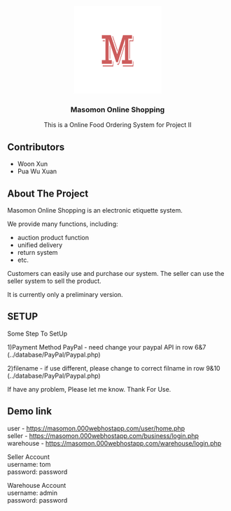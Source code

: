 <!-- PROJECT LOGO -->
<br />
<p align="center">
  <a href="https://github.com/fireun/Masomon-Online-Shopping">
    <img src="images/seller.png" alt="Logo" width="200" height="200">
  </a>

  <h3 align="center">Masomon Online Shopping</h3>

  <p align="center">
    This is a Online Food Ordering System for Project II
  </p>
</p>

## Contributors
  - Woon Xun
  - Pua Wu Xuan

  
<!-- ABOUT THE PROJECT -->
## About The Project

Masomon Online Shopping is an electronic etiquette system. 

We provide many functions, including:
- auction product function
- unified delivery
- return system
- etc.

Customers can easily use and purchase our system. The seller can use the seller system to sell the product.

It is currently only a preliminary version.


## SETUP
Some Step To SetUp 

1)Payment Method PayPal - need change your paypal API in row 6&7 (../database/PayPal/Paypal.php) 

2)filename - if use different, please change to correct filname in row 9&10 (../database/PayPal/Paypal.php)

If have any problem, Please let me know. Thank For Use.


## Demo link

user -  https://masomon.000webhostapp.com/user/home.php </br>
seller - https://masomon.000webhostapp.com/business/login.php </br>
warehouse - https://masomon.000webhostapp.com/warehouse/login.php </br>

Seller Account </br>
username: tom </br>
password: password </br>

Warehouse Account </br>
username: admin </br>
password: password </br>
